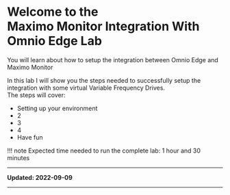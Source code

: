 # Welcome to the </br>Maximo Monitor Integration With Omnio Edge Lab
You will learn about how to setup the integration between Omnio Edge and Maximo Monitor

In this lab I will show you the steps needed to successfully setup the integration with some virtual Variable Frequency Drives.</br>
The steps will cover:

* Setting up your environment
* 2
* 3
* 4
* Have fun

!!! note
    Expected time needed to run the complete lab: 1 hour and 30 minutes

---

**Updated: 2022-09-09**

---